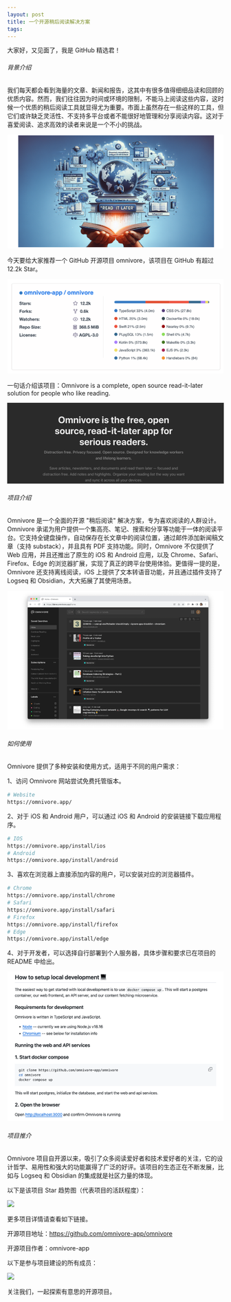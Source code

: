 ```yaml
---
layout: post
title: 一个开源稍后阅读解决方案
tags: 
---
```


大家好，又见面了，我是 GitHub 精选君！

###### 背景介绍

我们每天都会看到海量的文章、新闻和报告，这其中有很多值得细细品读和回顾的优质内容。然而，我们往往因为时间或环境的限制，不能马上阅读这些内容，这时候一个优质的稍后阅读工具就显得尤为重要。市面上虽然存在一些这样的工具，但它们或许缺乏灵活性、不支持多平台或者不能很好地管理和分享阅读内容。这对于喜爱阅读、追求高效的读者来说是一个不小的挑战。

![](https://raw.githubusercontent.com/ZhuPeng/pic/master/images/compress_image-20240829235708800.png)

今天要给大家推荐一个 GitHub 开源项目 omnivore，该项目在 GitHub 有超过 12.2k Star。

![](https://raw.githubusercontent.com/ZhuPeng/pic/master/images/compress_image-20240829235108554.png)

一句话介绍该项目：Omnivore is a complete, open source read-it-later solution for people who like reading.

![](https://raw.githubusercontent.com/ZhuPeng/pic/master/images/compress_image-20240830223533486.png)


###### 项目介绍

Omnivore 是一个全面的开源 "稍后阅读" 解决方案，专为喜欢阅读的人群设计。Omnivore 承诺为用户提供一个集高亮、笔记、搜索和分享等功能于一体的阅读平台。它支持全键盘操作，自动保存在长文章中的阅读位置，通过邮件添加新闻稿文章（支持 substack），并且具有 PDF 支持功能。同时，Omnivore 不仅提供了 Web 应用，并且还推出了原生的 iOS 和 Android 应用，以及 Chrome、Safari、Firefox、Edge 的浏览器扩展，实现了真正的跨平台使用体验。更值得一提的是，Omnivore 还支持离线阅读，iOS 上提供了文本转语音功能，并且通过插件支持了 Logseq 和 Obsidian，大大拓展了其使用场景。

![](https://raw.githubusercontent.com/ZhuPeng/pic/master/images/compress_image-20240829002114863.png)

###### 如何使用

Omnivore 提供了多种安装和使用方式，适用于不同的用户需求：

1、访问 Omnivore 网站尝试免费托管版本。

```bash
# Website
https://omnivore.app/
```

2、对于 iOS 和 Android 用户，可以通过 iOS 和 Android 的安装链接下载应用程序。

```bash
# IOS
https://omnivore.app/install/ios
# Android
https://omnivore.app/install/android
```

3、喜欢在浏览器上直接添加内容的用户，可以安装对应的浏览器插件。

```bash
# Chrome
https://omnivore.app/install/chrome
# Safari
https://omnivore.app/install/safari
# Firefox
https://omnivore.app/install/firefox
# Edge
https://omnivore.app/install/edge
```

4、对于开发者，可以选择自行部署到个人服务器，具体步骤和要求已在项目的 README 中给出。

![](https://raw.githubusercontent.com/ZhuPeng/pic/master/images/compress_image-20240528225753974.png)

###### 项目推介

Omnivore 项目自开源以来，吸引了众多阅读爱好者和技术爱好者的关注，它的设计哲学、易用性和强大的功能赢得了广泛的好评。该项目的生态正在不断发展，比如与 Logseq 和 Obsidian 的集成就是社区力量的体现。

以下是该项目 Star 趋势图（代表项目的活跃程度）：

![](https://api.star-history.com/svg?repos=omnivore-app/omnivore&type=Timeline)

更多项目详情请查看如下链接。

开源项目地址：https://github.com/omnivore-app/omnivore 

开源项目作者：omnivore-app

以下是参与项目建设的所有成员：

![](https://contrib.rocks/image?repo=omnivore-app/omnivore)

关注我们，一起探索有意思的开源项目。

